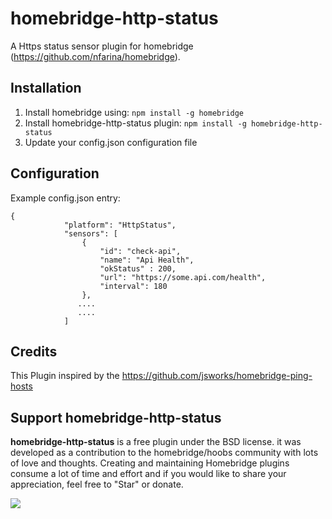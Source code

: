 # homebridge-http-status

A Https status sensor plugin for homebridge (https://github.com/nfarina/homebridge).

## Installation
1. Install homebridge using: `npm install -g homebridge`
2. Install homebridge-http-status plugin: `npm install -g homebridge-http-status`
3. Update your config.json configuration file

## Configuration
Example config.json entry:

```$xslt
{
            "platform": "HttpStatus",
            "sensors": [
                {
                    "id": "check-api",
                    "name": "Api Health",
                    "okStatus" : 200,
                    "url": "https://some.api.com/health",
                    "interval": 180
                },
               ....
               ....
            ]
```

## Credits

This Plugin inspired by the https://github.com/jsworks/homebridge-ping-hosts 


## Support homebridge-http-status

**homebridge-http-status** is a free plugin under the BSD license. it was developed as a contribution to the homebridge/hoobs community with lots of love and thoughts.
Creating and maintaining Homebridge plugins consume a lot of time and effort and if you would like to share your appreciation, feel free to "Star" or donate.

<a target="blank" href="https://www.paypal.me/cojalvo"><img src="https://img.shields.io/badge/PayPal-Donate-blue.svg?logo=paypal"/></a><br>
